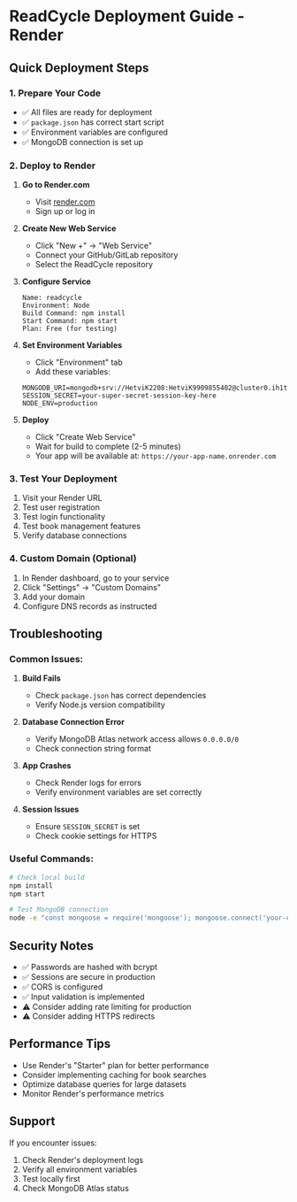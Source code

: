 # ReadCycle Deployment Guide - Render

## Quick Deployment Steps

### 1. Prepare Your Code
- ✅ All files are ready for deployment
- ✅ `package.json` has correct start script
- ✅ Environment variables are configured
- ✅ MongoDB connection is set up

### 2. Deploy to Render

1. **Go to Render.com**
   - Visit [render.com](https://render.com)
   - Sign up or log in

2. **Create New Web Service**
   - Click "New +" → "Web Service"
   - Connect your GitHub/GitLab repository
   - Select the ReadCycle repository

3. **Configure Service**
   ```
   Name: readcycle
   Environment: Node
   Build Command: npm install
   Start Command: npm start
   Plan: Free (for testing)
   ```

4. **Set Environment Variables**
   - Click "Environment" tab
   - Add these variables:
   ```
   MONGODB_URI=mongodb+srv://HetviK2208:HetviK9909855402@cluster0.ih1tunm.mongodb.net/ReadCycle
   SESSION_SECRET=your-super-secret-session-key-here
   NODE_ENV=production
   ```

5. **Deploy**
   - Click "Create Web Service"
   - Wait for build to complete (2-5 minutes)
   - Your app will be available at: `https://your-app-name.onrender.com`

### 3. Test Your Deployment

1. Visit your Render URL
2. Test user registration
3. Test login functionality
4. Test book management features
5. Verify database connections

### 4. Custom Domain (Optional)

1. In Render dashboard, go to your service
2. Click "Settings" → "Custom Domains"
3. Add your domain
4. Configure DNS records as instructed

## Troubleshooting

### Common Issues:

1. **Build Fails**
   - Check `package.json` has correct dependencies
   - Verify Node.js version compatibility

2. **Database Connection Error**
   - Verify MongoDB Atlas network access allows `0.0.0.0/0`
   - Check connection string format

3. **App Crashes**
   - Check Render logs for errors
   - Verify environment variables are set correctly

4. **Session Issues**
   - Ensure `SESSION_SECRET` is set
   - Check cookie settings for HTTPS

### Useful Commands:

```bash
# Check local build
npm install
npm start

# Test MongoDB connection
node -e "const mongoose = require('mongoose'); mongoose.connect('your-connection-string').then(() => console.log('Connected')).catch(console.error)"
```

## Security Notes

- ✅ Passwords are hashed with bcrypt
- ✅ Sessions are secure in production
- ✅ CORS is configured
- ✅ Input validation is implemented
- ⚠️ Consider adding rate limiting for production
- ⚠️ Consider adding HTTPS redirects

## Performance Tips

- Use Render's "Starter" plan for better performance
- Consider implementing caching for book searches
- Optimize database queries for large datasets
- Monitor Render's performance metrics

## Support

If you encounter issues:
1. Check Render's deployment logs
2. Verify all environment variables
3. Test locally first
4. Check MongoDB Atlas status 